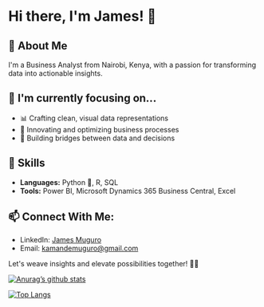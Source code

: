 # Hi there, I'm James! 👋

## 🚀 About Me
I'm a Business Analyst from Nairobi, Kenya, with a passion for transforming data into actionable insights.

## 🎯 I'm currently focusing on...
- 📊 Crafting clean, visual data representations
- 🔄 Innovating and optimizing business processes
- 🤝 Building bridges between data and decisions

<!--START_SECTION:waka--><!--END_SECTION:waka-->

## 💼 Skills
- **Languages:** Python 🐍, R, SQL
- **Tools:** Power BI, Microsoft Dynamics 365 Business Central, Excel

## 📫 Connect With Me:
- LinkedIn: [James Muguro](https://www.linkedin.com/in/james-muguro/)
- Email: [kamandemuguro@gmail.com](mailto:kamandemuguro@gmail.com)

Let's weave insights and elevate possibilities together! 🚀✨

[![Anurag’s github stats](https://github-readme-stats.vercel.app/api?username=Kamande-254)](https://github.com/Kamande-254)

[![Top Langs](https://github-readme-stats.vercel.app/api/top-langs/?username=Kamande-254&layout=compact)](https://github.com/Kamande-254)
<!--
**Kamande-254/Kamande-254** is a ✨ _special_ ✨ repository because its `README.md` (this file) appears on your GitHub profile.

Here are some ideas to get you started:

- 🔭 I’m currently working on ...
- 🌱 I’m currently learning ...
- 👯 I’m looking to collaborate on ...
- 🤔 I’m looking for help with ...
- 💬 Ask me about ...
- 📫 How to reach me: ...
- 😄 Pronouns: ...
- ⚡ Fun fact: ...
-->
